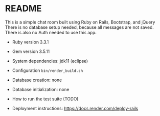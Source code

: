 # README

This is a simple chat room built using Ruby on Rails, Bootstrap, and jQuery There is no database setup needed, because all messages are not saved. There is also no Auth needed to use this app.

* Ruby version 3.3.1

* Gem version 3.5.11

* System dependencies: jdk11 (eclipse)

* Configuration `bin/render_build.sh`

* Database creation: none

* Database initialization: none

* How to run the test suite (TODO)

* Deployment instructions: https://docs.render.com/deploy-rails
